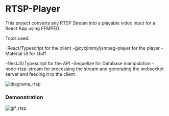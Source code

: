 # RTSP-Player

This project converts any RTSP Stream into a playable video input for a React App using FFMPEG.

Tools used:

-React/Typescript for the client
-@cycjimmy/jsmpeg-player for the player
-Material UI for stuff

-NestJS/Typescript for the API
-Sequelize for Database manipulation
-node-rtsp-stream for processing the stream and generating the websocket server and feeding it to the client


![diagrama_rtsp](https://user-images.githubusercontent.com/46579774/155901660-216c53bb-373e-4db3-9c47-687bf3bc009a.jpg)

### Demonstration

![gif_rtsp](https://user-images.githubusercontent.com/46579774/155901921-db0e3bb7-f8da-4751-ac17-dfe66155fd11.gif)
